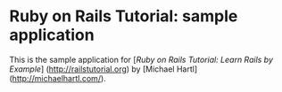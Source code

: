 # Ruby on Rails Tutorial: sample application
This is the sample application for
[*Ruby on Rails Tutorial: Learn Rails by 
Example*] (http://railstutorial.org)
by [Michael Hartl] (http://michaelhartl.com/).